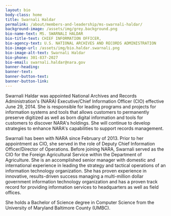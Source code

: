 ```yaml
---
layout: bio
body-class: home
title: Swarnali Haldar
permalink: /about/members-and-leadership/ms-swarnali-haldar/
background-image: /assets/img/grey.background.png
bio-name-text: MS. SWARNALI HALDAR
bio-title-text: CHIEF INFORMATION OFFICER,
bio-agency-text: U.S. NATIONAL ARCHIVES AND RECORDS ADMINISTRATION
bio-image-url: /assets/img/bio.haldar.swarnali.png
bio-image-alt-text: Swarnali Haldar
bio-phone: 301-837-2027 
bio-email: swarnali.haldar@nara.gov
banner-heading: 
banner-text: 
banner-button-text: 
banner-button-link: 
---
```

Swarnali Haldar was appointed National Archives and Records Administration's (NARA) Executive/Chief Information Officer (CIO) effective June 29, 2014. She is responsible for leading programs and projects for information systems and tools that allows customers to permanently preserve digitized as well as born digital information and tools for customers to discover NARA's holdings. She will continue to develop strategies to enhance NARA's capabilities to support records management.

Swarnali has been with NARA since February of 2013. Prior to her appointment as CIO, she served in the role of Deputy Chief Information Officer/Director of Operations. Before joining NARA, Swarnali served as the CIO for the Foreign Agricultural Service within the Department of Agriculture. She is an accomplished senior manager with domestic and international experience in leading the strategy and tactical operations of an information technology organization. She has proven experience in innovative, results-driven success managing a multi-million dollar government information technology organization and has a proven track record for providing information services to headquarters as well as field offices.

She holds a Bachelor of Science degree in Computer Science from the University of Maryland Baltimore County (UMBC).
